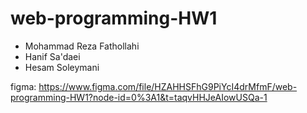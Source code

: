 # web-programming-HW1

- Mohammad Reza Fathollahi
- Hanif Sa'daei
- Hesam Soleymani

figma: https://www.figma.com/file/HZAHHSFhG9PiYcI4drMfmF/web-programming-HW1?node-id=0%3A1&t=taqvHHJeAIowUSQa-1

